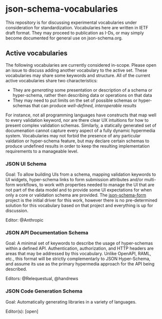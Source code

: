# json-schema-vocabularies

This repository is for discussing experimental vocabularies under consideration for standardization.  Vocabularies here are written in IETF draft format.  They may proceed to publication as I-Ds, or may simply become documented for general use on json-schema.org.

## Active vocabularies

The following vocabularies are currently considered in-scope.  Please open an issue to discuss adding another vocabulary to the active set.  These vocabularies may share some keywords and structure.  All of the current active vocabularies share two characteristics:

* They are _generating_ some presentation or description of a schema or hyper-schema, rather then describing data or operations on that data
* They may need to put limits on the set of possible schemas or hyper-schemas that can produce _well-defined, interoperable results_

For instance, not all programming languages have constructs that map well to every validation keyword, nor are there clear UX intuitions for how to present complex validation schemas.  Similarly, a statically generated set of documenation cannot capture every aspect of a fully dynamic hypermedia system.  Vocabularies may not forbid the presence of any particular valdation or hyper-schema feature, but may declare certain schemas to produce undefined results in order to keep the resulting implementation requirements to a manageable level. 

### JSON UI Schema

Goal: To allow building UIs from a schema, mapping validation keywords to UI widgets, hyper-schema links to form submission attributes and/or multi-form workflows, to work with properties needed to manage the UI that are not part of the data model and to provide some UI expectations for when only a core or validation schema are provided. The [json-schema-form](https://github.com/json-schema-form/json-schema-form) project is the initial driver for this work, however there is no pre-determined solution for this vocabulary based on that project and everything is up for discussion.

Editor: @Anthropic

### JSON API Documentation Schema

Goal:   A minimal set of keywords to describe the usage of hyper-schemas within a defined API.  Authentication, authorization, and HTTP headers are areas that may be addressed by this vocabulary.  Unlike OpenAPI, RAML, etc., this format will be strictly complementarly to JSON Hyper-Schema, and assume its use as the primary hypermedia approach for the API being described.

Editors: @Relequestual, @handrews

### JSON Code Generation Schema

Goal: Automatically generating libraries in a variety of languages.

Editor(s): [open]
